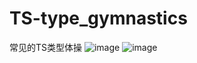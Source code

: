 # TS-type_gymnastics
常见的TS类型体操
![image](https://github.com/coderPanz/TS-type_gymnastics/assets/125804580/fc9a75b3-ae71-4caf-8687-efda74fa08db)
![image](https://github.com/coderPanz/TS-type_gymnastics/assets/125804580/5c10f170-c9c1-4921-a44c-923525f7a54e)
